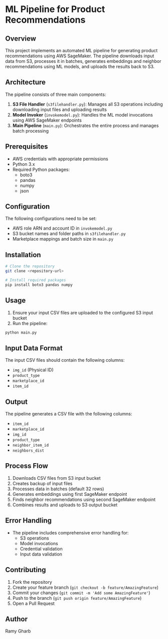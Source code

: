 # ML Pipeline for Product Recommendations

## Overview
This project implements an automated ML pipeline for generating product recommendations using AWS SageMaker. The pipeline downloads input data from S3, processes it in batches, generates embeddings and neighbor recommendations using ML models, and uploads the results back to S3.

## Architecture
The pipeline consists of three main components:
1. **S3 File Handler** (`s3filehandler.py`): Manages all S3 operations including downloading input files and uploading results
2. **Model Invoker** (`invokemodel.py`): Handles the ML model invocations using AWS SageMaker endpoints
3. **Main Pipeline** (`main.py`): Orchestrates the entire process and manages batch processing

## Prerequisites
- AWS credentials with appropriate permissions
- Python 3.x
- Required Python packages:
  - boto3
  - pandas
  - numpy
  - json

## Configuration
The following configurations need to be set:
- AWS role ARN and account ID in `invokemodel.py`
- S3 bucket names and folder paths in `s3filehandler.py`
- Marketplace mappings and batch size in `main.py`

## Installation
```bash
# Clone the repository
git clone <repository-url>

# Install required packages
pip install boto3 pandas numpy
```

## Usage
1. Ensure your input CSV files are uploaded to the configured S3 input bucket
2. Run the pipeline:
```bash
python main.py
```

## Input Data Format
The input CSV files should contain the following columns:
- `img_id` (Physical ID)
- `product_type`
- `marketplace_id`
- `item_id`

## Output
The pipeline generates a CSV file with the following columns:
- `item_id`
- `marketplace_id`
- `img_id`
- `product_type`
- `neighbor_item_id`
- `neighbors_dist`

## Process Flow
1. Downloads CSV files from S3 input bucket
2. Creates backup of input files
3. Processes data in batches (default 32 rows)
4. Generates embeddings using first SageMaker endpoint
5. Finds neighbor recommendations using second SageMaker endpoint
6. Combines results and uploads to S3 output bucket

## Error Handling
- The pipeline includes comprehensive error handling for:
  - S3 operations
  - Model invocations
  - Credential validation
  - Input data validation

## Contributing
1. Fork the repository
2. Create your feature branch (`git checkout -b feature/AmazingFeature`)
3. Commit your changes (`git commit -m 'Add some AmazingFeature'`)
4. Push to the branch (`git push origin feature/AmazingFeature`)
5. Open a Pull Request

## Author
Ramy Gharb
